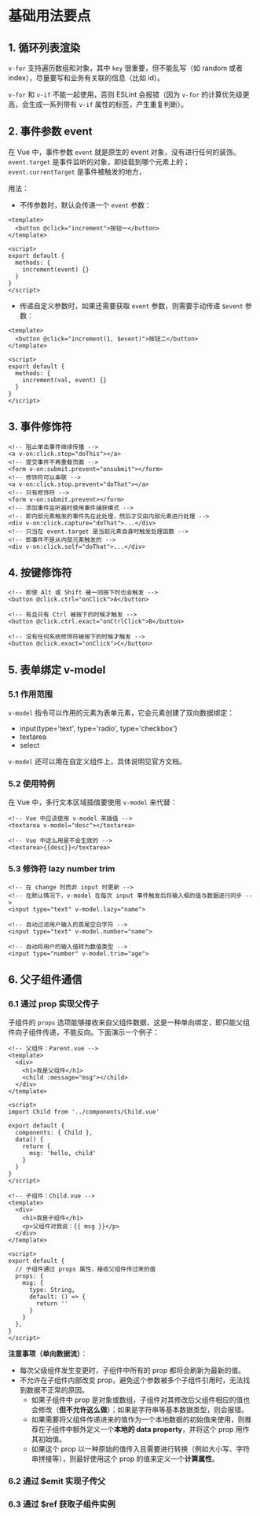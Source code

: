 # 基础用法要点

## 1. 循环列表渲染

`v-for` 支持遍历数组和对象，其中 `key` 很重要，但不能乱写（如 random 或者 index），尽量要写和业务有关联的信息（比如 id）。

`v-for` 和 `v-if` 不能一起使用，否则 ESLint 会报错（因为 `v-for` 的计算优先级更高，会生成一系列带有 `v-if` 属性的标签，产生重复判断）。

## 2. 事件参数 event

在 Vue 中，事件参数 `event` 就是原生的 event 对象，没有进行任何的装饰。`event.target` 是事件监听的对象，即挂载到哪个元素上的；`event.currentTarget` 是事件被触发的地方，

用法：

* 不传参数时，默认会传递一个 `event` 参数：

```vue
<template>
  <button @click="increment">按钮一</button>
</template>

<script>
export default {
  methods: {
    increment(event) {}
  }
}
</script>
```

* 传递自定义参数时，如果还需要获取 `event` 参数，则需要手动传递 `$event` 参数：

```vue
<template>
  <button @click="increment(1, $event)">按钮二</button>
</template>

<script>
export default {
  methods: {
    increment(val, event) {}
  }
}
</script>
```

## 3. 事件修饰符

```vue
<!-- 阻止单击事件继续传播 -->
<a v-on:click.stop="doThis"></a>
<!-- 提交事件不再重载页面 -->
<form v-on:submit.prevent="onsubmit"></form>
<!-- 修饰符可以串联 -->
<a v-on:click.stop.prevent="doThat"></a>
<!-- 只有修饰符 -->
<form v-on:submit.prevent></form>
<!-- 添加事件监听器时使用事件捕获模式 -->
<!-- 即内部元素触发的事件先在此处理，然后才交由内部元素进行处理 -->
<div v-on:click.capture="doThat">...</div>
<!-- 只当在 event.target 是当前元素自身时触发处理函数 -->
<!-- 即事件不是从内部元素触发的 -->
<div v-on:click.self="doThat">...</div>
```

## 4. 按键修饰符

```vue
<!-- 即使 Alt 或 Shift 被一同按下时也会触发 -->
<button @click.ctrl="onClick">A</button>

<!-- 有且只有 Ctrl 被按下的时候才触发 -->
<button @click.ctrl.exact="onCtrlClick">B</button>

<!-- 没有任何系统修饰符被按下的时候才触发 -->
<button @click.exact="onClick">C</button>
```

## 5. 表单绑定 v-model

### 5.1 作用范围

`v-model` 指令可以作用的元素为表单元素，它会元素创建了双向数据绑定：

* input(type='text', type='radio', type='checkbox')
* textarea
* select

`v-model` 还可以用在自定义组件上，具体说明见官方文档。

### 5.2 使用特例

在 Vue 中，多行文本区域插值要使用 `v-model` 来代替：

```vue
<!-- Vue 中应该使用 v-model 来插值 -->
<textarea v-model="desc"></textarea>

<!-- Vue 中这么用是不会生效的 -->
<textarea>{{desc}}</textarea>
```

### 5.3 修饰符 lazy number trim

```vue
<!-- 在 change 时而非 input 时更新 -->
<!-- 在默认情况下，v-model 在每次 input 事件触发后将输入框的值与数据进行同步 -->
<input type="text" v-model.lazy="name">

<!-- 自动过滤用户输入的首尾空白字符 -->
<input type="text" v-model.number="name">

<!-- 自动将用户的输入值转为数值类型 -->
<input type="number" v-model.trim="age">
```

## 6. 父子组件通信

### 6.1 通过 prop 实现父传子

子组件的 `props` 选项能够接收来自父组件数据，这是一种单向绑定，即只能父组件向子组件传递，不能反向。下面演示一个例子：

```vue
<!-- 父组件：Parent.vue -->
<template>
  <div>
    <h1>我是父组件</h1>
    <child :message="msg"></child>
  </div>
</template>

<script>
import Child from '../components/Child.vue'

export default {
  components: { Child },
  data() {
    return {
      msg: 'hello, child'
    }
  }
}
</script>
```

```vue
<!-- 子组件：Child.vue -->
<template>
  <div>
    <h1>我是子组件</h1>
    <p>父组件对我说：{{ msg }}</p>
  </div>
</template>

<script>
export default {
  // 子组件通过 props 属性，接收父组件传过来的值
  props: {
    msg: {
      type: String,
      default: () => {
        return ''
      }
    }
  },
}
</script>
```

**注意事项（单向数据流）**：

* 每次父级组件发生变更时，子组件中所有的 prop 都将会刷新为最新的值。
* 不允许在子组件内部改变 prop，避免这个参数被多个子组件引用时，无法找到数据不正常的原因。
  * 如果子组件中 prop 是对象或数组，子组件对其修改后父组件相应的值也会修改（**但不允许这么做**）；如果是字符串等基本数据类型，则会报错。
  * 如果需要将父组件传递进来的值作为一个本地数据的初始值来使用，则推荐在子组件中额外定义一个**本地的 data property**，并将这个 prop 用作其初始值。
  * 如果这个 prop 以一种原始的值传入且需要进行转换（例如大小写、字符串拼接等），则最好使用这个 prop 的值来定义一个**计算属性**。

### 6.2 通过 $emit 实现子传父

### 6.3 通过 $ref 获取子组件实例